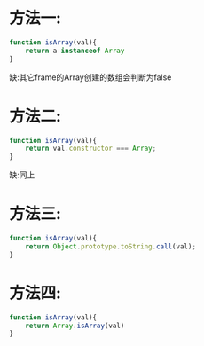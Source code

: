 # 方法一:

```javaScript
function isArray(val){
    return a instanceof Array
}
```
缺:其它frame的Array创建的数组会判断为false

# 方法二:

```javaScript
function isArray(val){
    return val.constructor === Array;
}
```
缺:同上

# 方法三:

```javaScript
function isArray(val){
    return Object.prototype.toString.call(val);
}
```

# 方法四:

```javaScript
function isArray(val){
    return Array.isArray(val)
}
```
